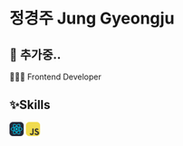 # 정경주 Jung Gyeongju

## 🚧 추가중..
👩🏻‍💻 Frontend Developer

## ✨Skills
<img src="src/assets/icons/skill/skill-readme/React.svg" alt="" width="25" height="25"> <img src="src/assets/icons/skill/skill-readme/JavaScript.svg" width="25" height="25">


